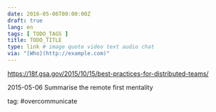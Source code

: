 ```yaml
---
date: 2016-05-06T00:00:00Z
draft: true
lang: en
tags: [ TODO_TAGS ]
title: TODO_TITLE
type: link # image quote video text audio chat
via: "[Who](http://example.com)"
---
```


<https://18f.gsa.gov/2015/10/15/best-practices-for-distributed-teams/>

2015-05-06
Summarise the remote first mentality

tag: #overcommunicate
